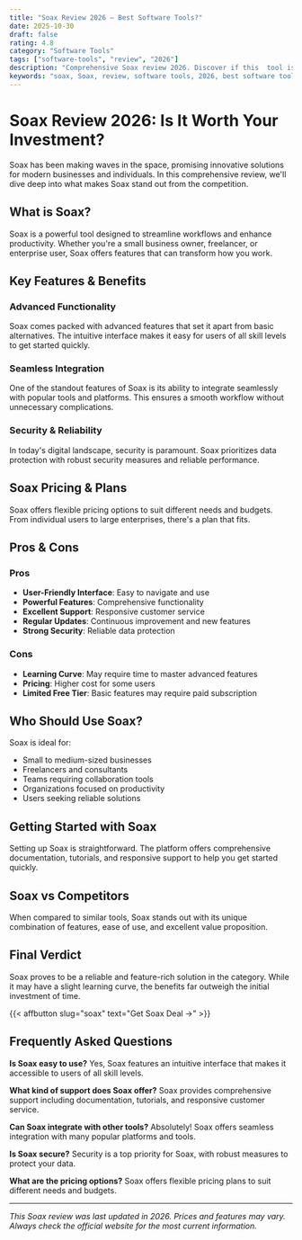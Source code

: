 ```yaml
---
title: "Soax Review 2026 – Best Software Tools?"
date: 2025-10-30
draft: false
rating: 4.8
category: "Software Tools"
tags: ["software-tools", "review", "2026"]
description: "Comprehensive Soax review 2026. Discover if this  tool is the best choice for your needs."
keywords: "soax, Soax, review, software tools, 2026, best software tools"
---
```


# Soax Review 2026: Is It Worth Your Investment?

Soax has been making waves in the  space, promising innovative solutions for modern businesses and individuals. In this comprehensive review, we'll dive deep into what makes Soax stand out from the competition.

## What is Soax?

Soax is a powerful  tool designed to streamline workflows and enhance productivity. Whether you're a small business owner, freelancer, or enterprise user, Soax offers features that can transform how you work.

## Key Features & Benefits

### Advanced Functionality
Soax comes packed with advanced features that set it apart from basic alternatives. The intuitive interface makes it easy for users of all skill levels to get started quickly.

### Seamless Integration
One of the standout features of Soax is its ability to integrate seamlessly with popular tools and platforms. This ensures a smooth workflow without unnecessary complications.

### Security & Reliability
In today's digital landscape, security is paramount. Soax prioritizes data protection with robust security measures and reliable performance.

## Soax Pricing & Plans

Soax offers flexible pricing options to suit different needs and budgets. From individual users to large enterprises, there's a plan that fits.

## Pros & Cons

### Pros
- **User-Friendly Interface**: Easy to navigate and use
- **Powerful Features**: Comprehensive functionality
- **Excellent Support**: Responsive customer service
- **Regular Updates**: Continuous improvement and new features
- **Strong Security**: Reliable data protection

### Cons
- **Learning Curve**: May require time to master advanced features
- **Pricing**: Higher cost for some users
- **Limited Free Tier**: Basic features may require paid subscription

## Who Should Use Soax?

Soax is ideal for:
- Small to medium-sized businesses
- Freelancers and consultants
- Teams requiring collaboration tools
- Organizations focused on productivity
- Users seeking reliable  solutions

## Getting Started with Soax

Setting up Soax is straightforward. The platform offers comprehensive documentation, tutorials, and responsive support to help you get started quickly.

## Soax vs Competitors

When compared to similar tools, Soax stands out with its unique combination of features, ease of use, and excellent value proposition.

## Final Verdict

Soax proves to be a reliable and feature-rich solution in the  category. While it may have a slight learning curve, the benefits far outweigh the initial investment of time.

{{< affbutton slug="soax" text="Get Soax Deal →" >}}

## Frequently Asked Questions

**Is Soax easy to use?**
Yes, Soax features an intuitive interface that makes it accessible to users of all skill levels.

**What kind of support does Soax offer?**
Soax provides comprehensive support including documentation, tutorials, and responsive customer service.

**Can Soax integrate with other tools?**
Absolutely! Soax offers seamless integration with many popular platforms and tools.

**Is Soax secure?**
Security is a top priority for Soax, with robust measures to protect your data.

**What are the pricing options?**
Soax offers flexible pricing plans to suit different needs and budgets.

---

*This Soax review was last updated in 2026. Prices and features may vary. Always check the official website for the most current information.*
